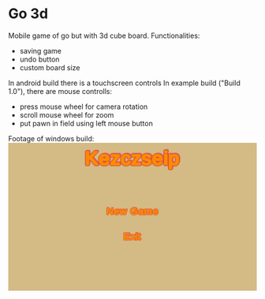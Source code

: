 # Go 3d


Mobile game of go but with 3d cube board. Functionalities:
- saving game
- undo button
- custom board size

In android build there is a touchscreen controls
In example build ("Build 1.0"), there are mouse controlls:
- press mouse wheel for camera rotation
- scroll mouse wheel for zoom
- put pawn in field using left mouse button


Footage of windows build:
![til](./go3d.gif)